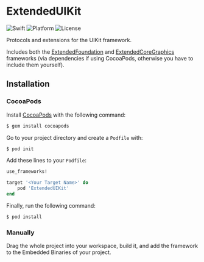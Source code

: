 # ExtendedUIKit
![Swift](https://img.shields.io/badge/Swift-3.0-orange.svg)
![Platform](https://img.shields.io/badge/platforms-iOS%209.0+%20%7C%20watchOS%202.0+-333333.svg)
![License](https://img.shields.io/badge/License-MIT-blue.svg)

Protocols and extensions for the UIKit framework.

Includes both the [ExtendedFoundation](https://github.com/daniel-barros/ExtendedFoundation) and [ExtendedCoreGraphics](https://github.com/daniel-barros/ExtendedCoreGraphics) frameworks (via dependencies if using CocoaPods, otherwise you have to include them yourself).

## Installation

### CocoaPods

Install [CocoaPods](http://cocoapods.org) with the following command:

```bash
$ gem install cocoapods
```

Go to your project directory and create a `Podfile` with:

```bash
$ pod init
```

Add these lines to your `Podfile`:

```ruby
use_frameworks!

target '<Your Target Name>' do
    pod 'ExtendedUIKit'
end
```

Finally, run the following command:

```bash
$ pod install
```

### Manually

Drag the whole project into your workspace, build it, and add the framework to the Embedded Binaries of your project.
